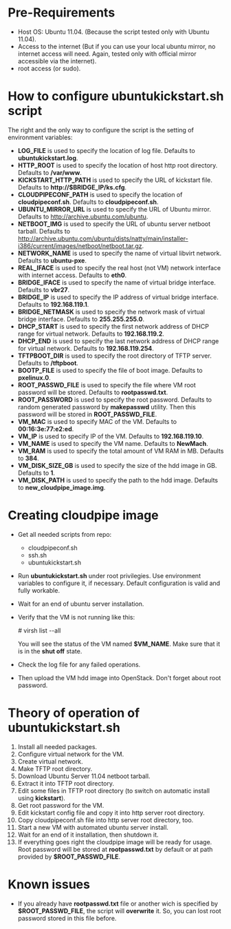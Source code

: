 # Pre-Requirements

* Host OS: Ubuntu 11.04. (Because the script tested only with Ubuntu 11.04).
* Access to the internet (But if you can use your local ubuntu mirror, no internet access will need. Again, tested only with official mirror accessible via the internet).
* root access (or sudo).

# How to configure ubuntukickstart.sh script

The right and the only way to configure the script is the setting of environment variables:

* **LOG\_FILE** is used to specify the location of log file. Defaults to **ubuntukickstart.log**.
* **HTTP\_ROOT** is used to specify the location of host http root directory. Defaults to **/var/www**.
* **KICKSTART\_HTTP\_PATH** is used to specify the URL of kickstart file. Defaults to **http://$BRIDGE_IP/ks.cfg**.
* **CLOUDPIPECONF\_PATH** is used to specify the location of **cloudpipeconf.sh**. Defaults to **cloudpipeconf.sh**.
* **UBUNTU\_MIRROR\_URL** is used to specify the URL of Ubuntu mirror. Defaults to <http://archive.ubuntu.com/ubuntu>.
* **NETBOOT\_IMG** is used to specify the URL of ubuntu server netboot tarball. Defaults to <http://archive.ubuntu.com/ubuntu/dists/natty/main/installer-i386/current/images/netboot/netboot.tar.gz>.
* **NETWORK\_NAME** is used to specify the name of virtual libvirt network. Defaults to **ubuntu-pxe**.
* **REAL\_IFACE** is used to specify the real host (not VM) network interface with internet access. Defaults to **eth0**.
* **BRIDGE\_IFACE** is used to specify the name of virtual bridge interface. Defaults to **vbr27**.
* **BRIDGE\_IP** is used to specify the IP address of virtual bridge interface. Defaults to **192.168.119.1**.
* **BRIDGE\_NETMASK** is used to specify the network mask of virtual bridge interface. Defaults to **255.255.255.0**.
* **DHCP\_START** is used to specify the first network address of DHCP range for virtual network. Defaults to **192.168.119.2**.
* **DHCP\_END** is used to specify the last network address of DHCP range for virtual network. Defaults to **192.168.119.254**.
* **TFTPBOOT\_DIR** is used to specify the root directory of TFTP server. Defaults to **/tftpboot**.
* **BOOTP\_FILE** is used to specify the file of boot image. Defaults to **pxelinux.0**.
* **ROOT\_PASSWD\_FILE** is used to specify the file where VM root password will be stored. Defaults to **rootpasswd.txt**.
* **ROOT\_PASSWORD** is used to specify the root password. Defaults to random generated password by **makepasswd** utility. Then this password will be stored in **ROOT\_PASSWD\_FILE**.
* **VM\_MAC** is used to specify MAC of the VM. Defaults to **00:16:3e:77:e2:ed**.
* **VM\_IP** is used to specify IP of the VM. Defaults to **192.168.119.10**.
* **VM\_NAME** is used to specify the VM name. Defaults to **NewMach**.
* **VM\_RAM** is used to specify the total amount of VM RAM in MB. Defaults to **384**.
* **VM\_DISK\_SIZE\_GB** is used to specify the size of the hdd image in GB. Defaults to **1**.
* **VM\_DISK\_PATH** is used to specify the path to the hdd image. Defaults to **new\_cloudpipe\_image.img**.

# Creating cloudpipe image
* Get all needed scripts from repo:
    * cloudpipeconf.sh
    * ssh.sh
    * ubuntukickstart.sh

* Run **ubuntukickstart.sh** under root privilegies. Use environment variables to configure it, if necessary. Default configuration is valid and fully workable.
* Wait for an end of ubuntu server installation.
* Verify that the VM is not running like this:

    \# virsh list --all

    You will see the status of the VM named **$VM_NAME**. Make sure that it is in the **shut off** state.
* Check the log file for any failed operations.
* Then upload the VM hdd image into OpenStack. Don't forget about root password.

# Theory of operation of ubuntukickstart.sh
1. Install all needed packages.
1. Configure virtual network for the VM.
1. Create virtual network.
1. Make TFTP root directory.
1. Download Ubuntu Server 11.04 netboot tarball.
1. Extract it into TFTP root directory.
1. Edit some files in TFTP root directory (to switch on automatic install using **kickstart**).
1. Get root password for the VM.
1. Edit kickstart config file and copy it into http server root directory.
1. Copy cloudpipeconf.sh file into http server root directory, too.
1. Start a new VM with automated ubuntu server install.
1. Wait for an end of it installation, then shutdown it.
1. If everything goes right the cloudpipe image will be ready for usage. Root password will be stored at **rootpasswd.txt** by default or at path provided by **$ROOT\_PASSWD\_FILE**.

# Known issues

* If you already have **rootpasswd.txt** file or another wich is specified by **$ROOT\_PASSWD\_FILE**, the script will **overwrite** it. So, you can lost root password stored in this file before.
